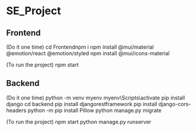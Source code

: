 # SE_Project


## Frontend 

(Do it one time)
  cd Frontendnpm i 
	npm install @mui/material @emotion/react @emotion/styled
	npm install @mui/icons-material 

(To run the project)
  npm start


## Backend
(Do it one time)
  python -m venv myenv
	myenv\Scripts\activate
	pip install django
	cd backend
	pip install djangorestframework
	pip install django-cors-headers
	python -m pip install Pillow
	python manage.py migrate
 
(To run the project)
  npm start
  python manage.py runserver

 
